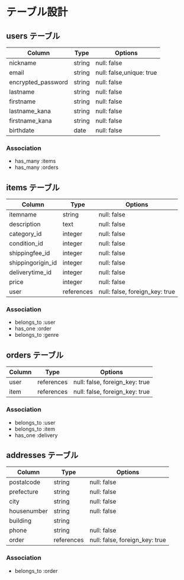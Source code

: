 # テーブル設計

## users テーブル

|       Column       |  Type  |         Options          |
| ------------------ | ------ | ------------------------ |
| nickname           | string | null: false              |
| email              | string | null: false,unique: true |
| encrypted_password | string | null: false              |
| lastname           | string | null: false              |
| firstname          | string | null: false              |
| lastname_kana      | string | null: false              |
| firstname_kana     | string | null: false              |
| birthdate          | date   | null: false              |


### Association

- has_many :items
- has_many :orders


## items テーブル

|      Column       |    Type    |            Options             |
| ----------------- | ---------- | ------------------------------ |
| itemname          | string     | null: false                    |
| description       | text       | null: false                    |
| category_id       | integer    | null: false                    |
| condition_id      | integer    | null: false                    |
| shippingfee_id    | integer    | null: false                    |
| shippingorigin_id | integer    | null: false                    |
| deliverytime_id   | integer    | null: false                    |
| price             | integer    | null: false                    |
| user              | references | null: false, foreign_key: true |

### Association

- belongs_to :user
- has_one :order
- belongs_to :genre


## orders テーブル

| Column |    Type    |            Options             |
| ------ | ---------- | ------------------------------ |
| user   | references | null: false, foreign_key: true |
| item   | references | null: false, foreign_key: true |

### Association

- belongs_to :user
- belongs_to :item
- has_one :delivery



## addresses テーブル

|   Column    |    Type    |            Options             |
| ----------- | ---------- | ------------------------------ |
| postalcode  | string     | null: false                    |
| prefecture  | string     | null: false                    |
| city        | string     | null: false                    |
| housenumber | string     | null: false                    |
| building    | string     |                                |
| phone       | string     | null: false                    |
| order       | references | null: false, foreign_key: true |

### Association

- belongs_to :order

